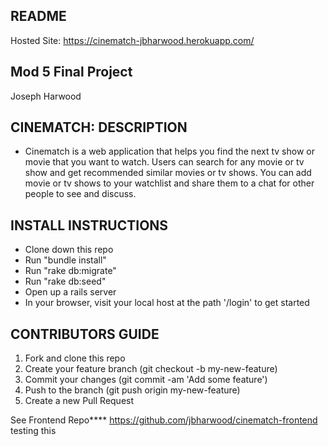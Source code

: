 ## README

Hosted Site: https://cinematch-jbharwood.herokuapp.com/

## Mod 5 Final Project
Joseph Harwood

## CINEMATCH: DESCRIPTION
- Cinematch is a web application that helps you find the next tv show or movie that you want to watch. Users can search for any movie or tv show and get recommended similar movies or tv shows. You can add movie or tv shows to your watchlist and share them to a chat for other people to see and discuss.

## INSTALL INSTRUCTIONS
- Clone down this repo
- Run "bundle install"
- Run "rake db:migrate"
- Run "rake db:seed"
- Open up a rails server
- In your browser, visit your local host at the path '/login' to get started

## CONTRIBUTORS GUIDE
1. Fork and clone this repo
2. Create your feature branch (git checkout -b my-new-feature)
3. Commit your changes (git commit -am 'Add some feature')
4. Push to the branch (git push origin my-new-feature)
5. Create a new Pull Request

See Frontend Repo**** https://github.com/jbharwood/cinematch-frontend
testing this